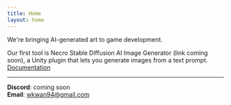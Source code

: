 ```yaml
---
title: Home
layout: home
---
```


We're bringing AI-generated art to game development.  

Our first tool is Necro Stable Diffusion AI Image Generator (link coming soon), a Unity plugin that lets you generate images from a text prompt.  [Documentation](/necro-stable-diffusion-image-generator-docs.html)

---  
**Discord**: coming soon  
**Email**: wkwan94@gmail.com  
